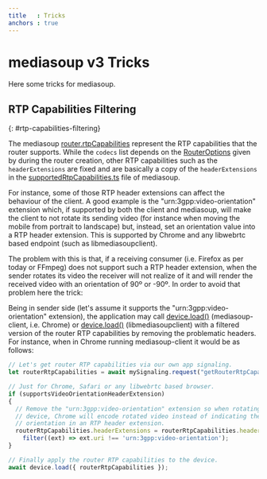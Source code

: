 ```yaml
---
title   : Tricks
anchors : true
---
```



# mediasoup v3 Tricks

Here some tricks for mediasoup.


## RTP Capabilities Filtering
{: #rtp-capabilities-filtering}

The mediasoup [router.rtpCapabilities](/documentation/v3/mediasoup/api/#router-rtpCapabilities) represent the RTP capabilities that the router supports. While the `codecs` list depends on the [RouterOptions](/documentation/v3/mediasoup/api/#RouterOptions) given by during the router creation, other RTP capabilities such as the `headerExtensions` are fixed and are basically a copy of the `headerExtensions` in the [supportedRtpCapabilities.ts](https://github.com/versatica/mediasoup/blob/v3/src/supportedRtpCapabilities.ts) file of mediasoup.

For instance, some of those RTP header extensions can affect the behaviour of the client. A good example is the "urn:3gpp:video-orientation" extension which, if supported by both the client and mediasoup, will make the client to not rotate its sending video (for instance when moving the mobile from portrait to landscape) but, instead, set an orientation value into a RTP header extension. This is supported by Chrome and any libwebrtc based endpoint (such as libmediasoupclient).

The problem with this is that, if a receiving consumer (i.e. Firefox as per today or FFmpeg) does not support such a RTP header extension, when the sender rotates its video the receiver will not realize of it and will render the received video with an orientation of 90º or -90º. In order to avoid that problem here the trick:

Being in sender side (let's assume it supports the "urn:3gpp:video-orientation" extension), the application may call [device.load()](/documentation/v3/mediasoup-client/api/#device-load) (mediasoup-client, i.e. Chrome) or [device.load()](/documentation/v3/libmediasoupclient/api/#device-Load) (libmediasoupclient) with a filtered version of the router RTP capabilities by removing the problematic headers. For instance, when in Chrome running mediasoup-client it would be as follows:

```javascript
// Let's get router RTP capabilities via our own app signaling.
let routerRtpCapabilities = await mySignaling.request("getRouterRtpCapabilities");

// Just for Chrome, Safari or any libwebrtc based browser.
if (supportsVideoOrientationHeaderExtension)
{
  // Remove the "urn:3gpp:video-orientation" extension so when rotating the
  // device, Chrome will encode rotated video instead of indicating the video
  // orientation in an RTP header extension.
  routerRtpCapabilities.headerExtensions = routerRtpCapabilities.headerExtensions.
    filter((ext) => ext.uri !== 'urn:3gpp:video-orientation');
}

// Finally apply the router RTP capabilities to the device.
await device.load({ routerRtpCapabilities });
```


